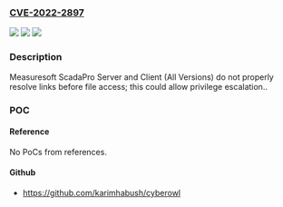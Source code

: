 ### [CVE-2022-2897](https://cve.mitre.org/cgi-bin/cvename.cgi?name=CVE-2022-2897)
![](https://img.shields.io/static/v1?label=Product&message=ScadaPro%20Server%20and%20Client%20&color=blue)
![](https://img.shields.io/static/v1?label=Version&message=n%2Fa&color=blue)
![](https://img.shields.io/static/v1?label=Vulnerability&message=CWE-59%20Improper%20Link%20Resolution%20Before%20File%20Access%20('Link%20Following')&color=brighgreen)

### Description

Measuresoft ScadaPro Server and Client (All Versions) do not properly resolve links before file access; this could allow privilege escalation..

### POC

#### Reference
No PoCs from references.

#### Github
- https://github.com/karimhabush/cyberowl

